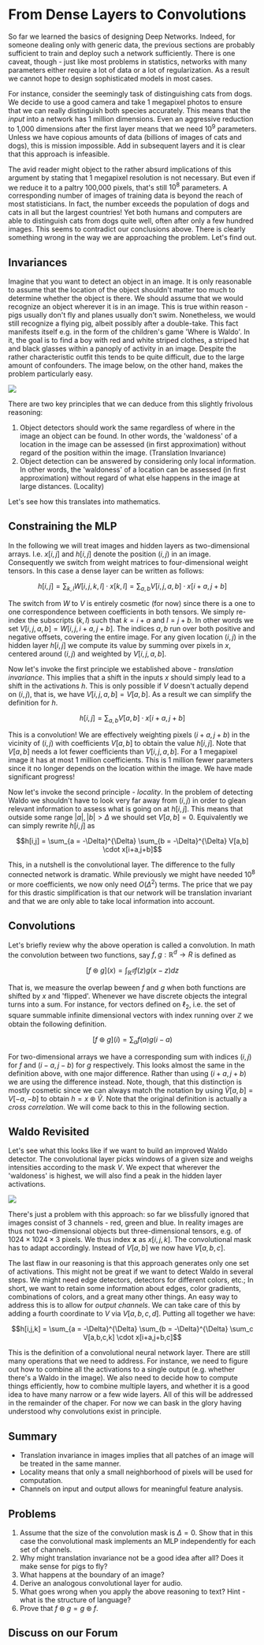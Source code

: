 # From Dense Layers to Convolutions

So far we learned the basics of designing Deep Networks. Indeed, for someone dealing only with generic data, the previous sections are probably sufficient to train and deploy such a network sufficiently. There is one caveat, though - just like most problems in statistics, networks with many parameters either require a lot of data or a lot of regularization. As a result we cannot hope to design sophisticated models in most cases.

For instance, consider the seemingly task of distinguishing cats from dogs. We decide to use a good camera and take 1 megapixel photos to ensure that we can really distinguish both species accurately. This means that the *input* into a network has 1 million dimensions. Even an aggressive reduction to 1,000 dimensions after the first layer means that we need $10^9$ parameters. Unless we have copious amounts of data (billions of images of cats and dogs), this is mission impossible. Add in subsequent layers and it is clear that this approach is infeasible.

The avid reader might object to the rather absurd implications of this argument by stating that 1 megapixel resolution is not necessary. But even if we reduce it to a paltry 100,000 pixels, that's still $10^8$ parameters. A corresponding number of images of training data is beyond the reach of most statisticians. In fact, the number exceeds the population of dogs and cats in all but the largest countries! Yet both humans and computers are able to distinguish cats from dogs quite well, often after only a few hundred images. This seems to contradict our conclusions above. There is clearly something wrong in the way we are approaching the problem. Let's find out.

## Invariances

Imagine that you want to detect an object in an image. It is only reasonable to assume that the location of the object shouldn't matter too much to determine whether the object is there. We should assume that we would recognize an object wherever it is in an image. This is true within reason - pigs usually don't fly and planes usually don't swim. Nonetheless, we would still recognize a flying pig, albeit possibly after a double-take. This fact manifests itself e.g. in the form of the children's game 'Where is Waldo'. In it, the goal is to find a boy with red and white striped clothes, a striped hat and black glasses within a panoply of activity in an image. Despite the rather characteristic outfit this tends to be quite difficult, due to the large amount of confounders. The image below, on the other hand, makes the problem particularly easy.

![](../img/waldo.jpg)


There are two key principles that we can deduce from this slightly frivolous reasoning:

1. Object detectors should work the same regardless of where in the image an object can be found. In other words, the 'waldoness' of a location in the image can be assessed (in first approximation) without regard of the position within the image. (Translation Invariance)
1. Object detection can be answered by considering only local information. In other words, the 'waldoness' of a location can be assessed (in first approximation) without regard of what else happens in the image at large distances. (Locality)

Let's see how this translates into mathematics.

## Constraining the MLP

In the following we will treat images and hidden layers as two-dimensional arrays. I.e. $x[i,j]$ and $h[i,j]$ denote the position $(i,j)$ in an image. Consequently we switch from weight matrices to four-dimensional weight tensors. In this case a dense layer can be written as follows:

$$h[i,j] = \sum_{k,l} W[i,j,k,l] \cdot x[k,l] =
\sum_{a, b} V[i,j,a,b] \cdot x[i+a,j+b]$$

The switch from $W$ to $V$ is entirely cosmetic (for now) since there is a one to one correspondence between coefficients in both tensors. We simply re-index the subscripts $(k,l)$ such that $k = i+a$ and $l = j+b$. In other words we set $V[i,j,a,b] = W[i,j,i+a, j+b]$. The indices $a, b$ run over both positive and negative offsets, covering the entire image. For any given location $(i,j)$ in the hidden layer $h[i,j]$ we compute its value by summing over pixels in $x$, centered around $(i,j)$ and weighted by $V[i,j,a,b]$.

Now let's invoke the first principle we established above - *translation invariance*. This implies that a shift in the inputs $x$ should simply lead to a shift in the activations $h$. This is only possible if $V$ doesn't actually depend on $(i,j)$, that is, we have $V[i,j,a,b] = V[a,b]$. As a result we can simplify the definition for $h$.

$$h[i,j] = \sum_{a, b} V[a,b] \cdot x[i+a,j+b]$$

This is a convolution! We are effectively weighting pixels $(i+a, j+b)$ in the vicinity of $(i,j)$ with coefficients $V[a,b]$ to obtain the value $h[i,j]$. Note that $V[a,b]$ needs a lot fewer coefficients than $V[i,j,a,b]$. For a 1 megapixel image it has at most 1 million coefficients. This is 1 million fewer parameters since it no longer depends on the location within the image. We have made significant progress!

Now let's invoke the second principle - *locality*. In the problem of detecting Waldo we shouldn't have to look very far away from $(i,j)$ in order to glean relevant information to assess what is going on at $h[i,j]$. This means that outside some range $|a|, |b| > \Delta$ we should set $V[a,b] = 0$. Equivalently we can simply rewrite $h[i,j]$ as

$$h[i,j] = \sum_{a = -\Delta}^{\Delta} \sum_{b = -\Delta}^{\Delta} V[a,b] \cdot x[i+a,j+b]$$

This, in a nutshell is the convolutional layer. The difference to the fully connected network is dramatic. While previously we might have needed $10^8$ or more coefficients, we now only need $O(\Delta^2)$ terms. The price that we pay for this drastic simplification is that our network will be translation invariant and that we are only able to take local information into account.

## Convolutions

Let's briefly review why the above operation is called a convolution. In math the convolution between two functions, say $f, g: \mathbb{R}^d \to R$ is defined as

$$[f \circledast g](x) = \int_{\mathbb{R}^d} f(z) g(x-z) dz$$

That is, we measure the overlap beween $f$ and $g$ when both functions are shifted by $x$ and 'flipped'. Whenever we have discrete objects the integral turns into a sum. For instance, for vectors defined on $\ell_2$, i.e. the set of square summable infinite dimensional vectors with index running over $\mathbb{Z}$ we obtain the following definition.

$$[f \circledast g](i) = \sum_a f(a) g(i-a)$$

For two-dimensional arrays we have a corresponding sum with indices $(i,j)$ for $f$ and $(i-a, j-b)$ for $g$ respectively. This looks almost the same in the definition above, with one major difference. Rather than using $(i+a, j+b)$ we are using the difference instead. Note, though, that this distinction is mostly cosmetic since we can always match the notation by using $\tilde{V}[a,b] = V[-a, -b]$ to obtain $h = x \circledast \tilde{V}$. Note that the original definition is actually a *cross correlation*. We will come back to this in the following section.


## Waldo Revisited

Let's see what this looks like if we want to build an improved Waldo detector. The convolutional layer picks windows of a given size and weighs intensities according to the mask $V$. We expect that wherever the 'waldoness' is highest, we will also find a peak in the hidden layer activations.

![](../img/waldo-mask.jpg)

There's just a problem with this approach: so far we blissfully ignored that images consist of 3 channels - red, green and blue. In reality images are thus not two-dimensional objects but three-dimensional tensors, e.g. of $1024 \times 1024 \times 3$ pixels. We thus index $\mathbf{x}$ as $x[i,j,k]$. The convolutional mask has to adapt accordingly. Instead of $V[a,b]$ we now have $V[a,b,c]$.

The last flaw in our reasoning is that this approach generates only one set of activations. This might not be great if we want to detect Waldo in several steps. We might need edge detectors, detectors for different colors, etc.; In short, we want to retain some information about edges, color gradients, combinations of colors, and a great many other things. An easy way to address this is to allow for *output channels*. We can take care of this by adding a fourth coordinate to $V$ via $V[a,b,c,d]$. Putting all together we have:

$$h[i,j,k] = \sum_{a = -\Delta}^{\Delta} \sum_{b = -\Delta}^{\Delta} \sum_c V[a,b,c,k] \cdot x[i+a,j+b,c]$$

This is the definition of a convolutional neural network layer. There are still many operations that we need to address. For instance, we need to figure out how to combine all the activations to a single output (e.g. whether there's a Waldo in the image). We also need to decide how to compute things efficiently, how to combine multiple layers, and whether it is a good idea to have many narrow or a few wide layers. All of this will be addressed in the remainder of the chaper. For now we can bask in the glory having understood why convolutions exist in principle.

## Summary

* Translation invariance in images implies that all patches of an image will be treated in the same manner.
* Locality means that only a small neighborhood of pixels will be used for computation.
* Channels on input and output allows for meaningful feature analysis.

## Problems

1. Assume that the size of the convolution mask is $\Delta = 0$. Show that in this case the convolutional mask implements an MLP independently for each set of channels.
1. Why might translation invariance not be a good idea after all? Does it make sense for pigs to fly?
1. What happens at the boundary of an image?
1. Derive an analogous convolutional layer for audio.
1. What goes wrong when you apply the above reasoning to text? Hint - what is the structure of language?
1. Prove that $f \circledast g = g \circledast f$.

## Discuss on our Forum

<div id="discuss" topic_id="2348"></div>
